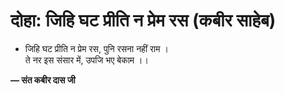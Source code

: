 # दोहा: जिहि घट प्रीति न प्रेम रस (कबीर साहेब)

- जिहि घट प्रीति न प्रेम रस, पुनि रसना नहीं राम ।\
  ते नर इस संसार में, उपजि भए बेकाम ।।

**— संत कबीर दास जी**
